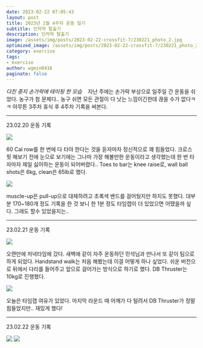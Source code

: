 ```yaml
---
date: 2023-02-22 07:05:43
layout: post
title: 2023년 2월 4주차 운동 일기
subtitle: 인자약 탈출기
description: 인자약 탈출기
image: /assets/img/posts/2023-02-22-crossfit-7/230221_photo_2.jpg
optimized_image: /assets/img/posts/2023-02-22-crossfit-7/230221_photo_2.jpg
category: exercise
tags:
- exercise
author: wgmin0416
paginate: false
---
```

*다친 중지 손가락에 테이핑 한 모습*
&nbsp;&nbsp; 지난 주에는 손가락 부상으로 일주일 간 운동을 쉬었다.
농구가 참 문제다.. 농구 쉬면 모든 관절이 다 낫는 느낌이긴한데 끊을 수가 없다ㅋㅋ
아무튼 3주차 휴식 후 4주차 기록을 써본다.

---

23.02.20 운동 기록

<img src="/assets/img/posts/2023-02-22-crossfit-7/230220_wod.jpg"/>

60 Cal row를 한 번에 다 타야 한다는 것을 듣자마자 정신적으로 꽤 힘들었다. 크로스핏 해보기 전에 눈으로 보기에는 
그나마 가장 해볼만한 운동이라고 생각했는데 한 번 타자마자 제일 싫어하는 운동이 되어버렸다..
Toes to bar는 knee raise로, wall ball shots은 6kg, clean은 65lb로 했다.


<img src="/assets/img/posts/2023-02-22-crossfit-7/230220_record.jpg"/>

muscle-up은 pull-up으로 대체하려고 초록색 밴드를 걸어뒀지만 하지도 못했다. 
대부분 170~180개 정도 기록을 한 것 보니 한 1분 정도 타임캡이 더 있었으면 어땠을까 싶다. 그래도 할수 있었을지는..

---

23.02.21 운동 기록

<img src="/assets/img/posts/2023-02-22-crossfit-7/230221_wod.jpg"/>

오랜만에 저녁타임에 갔다. 새벽에 같이 자주 운동하던 민석님과 만나서 또 같이 팀으로 하게 되었다.
Handstand walk는 처음 해봤는데 이걸 어떻게 하나 싶었다. 쉬운 버전으로 뒤에서 다리를 들어주고 앞으로 걸어가는 방식으로 하기로 했다.
DB Thruster는 10kg로 진행했다.

<img src="/assets/img/posts/2023-02-22-crossfit-7/230221_record.jpg"/>

오늘은 타임캡 여유가 있었다. 마지막 라운드 때 어깨가 다 털려서 DB Thruster가 정말 힘들었지만.. 재밌게 했다!

---

23.02.22 운동 기록

<img src="/assets/img/posts/2023-02-22-crossfit-7/230222_wod.jpg"/>
<img src="/assets/img/posts/2023-02-22-crossfit-7/230222_record.jpg"/>
